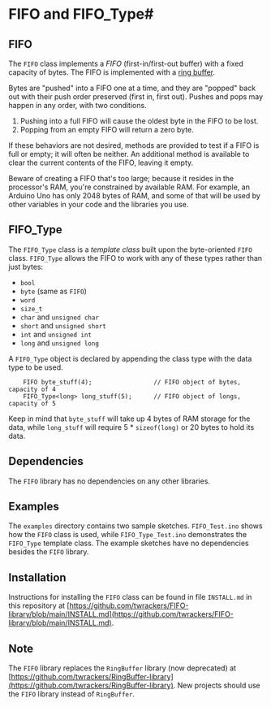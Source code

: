 # FIFO and FIFO_Type#

## FIFO ##

The `FIFO` class implements a _FIFO_ (first-in/first-out buffer) with a fixed capacity of bytes.  The FIFO is implemented with a [ring buffer](https://en.wikipedia.org/wiki/Circular_buffer "ring buffer").

Bytes are "pushed" into a FIFO one at a time, and they are "popped" back out with their push order preserved (first in, first out).  Pushes and pops may happen in any order, with two conditions.

1. Pushing into a full FIFO will cause the oldest byte in the FIFO to be lost.
2. Popping from an empty FIFO will return a zero byte.

If these behaviors are not desired, methods are provided to test if a FIFO is full or empty; it will often be neither.
An additional method is available to clear the current contents of the FIFO, leaving it empty.

Beware of creating a FIFO that's too large; because it resides in the processor's RAM, you're constrained by available RAM.  For example, an Arduino Uno has only 2048 bytes of RAM, and some of that will be used by other variables in your code and the libraries you use.

## FIFO_Type ##

The `FIFO_Type` class is a _template class_ built upon the byte-oriented `FIFO` class.  `FIFO_Type` allows the FIFO to work with any of these types rather than just bytes:

- `bool`
- `byte` (same as `FIFO`)
- `word`
- `size_t`
- `char` and `unsigned char`
- `short` and `unsigned short`
- `int` and `unsigned int`
- `long` and `unsigned long`

A `FIFO_Type` object is declared by appending the class type with the data type to be used.

```
	FIFO byte_stuff(4);					// FIFO object of bytes, capacity of 4
	FIFO_Type<long> long_stuff(5);		// FIFO object of longs, capacity of 5
```
Keep in mind that `byte_stuff` will take up 4 bytes of RAM storage for the data, while `long_stuff` will require 5 * `sizeof(long)` or 20 bytes to hold its data.

## Dependencies ##

The `FIFO` library has no dependencies on any other libraries.

## Examples ##

The `examples` directory contains two sample sketches. `FIFO_Test.ino` shows how the `FIFO` class is used, while `FIFO_Type_Test.ino` demonstrates the `FIFO_Type` template class.  The example sketches have no dependencies besides the `FIFO` library.

## Installation ##

Instructions for installing the `FIFO` class can be found in file `INSTALL.md` in this repository at [https://github.com/twrackers/FIFO-library/blob/main/INSTALL.md](https://github.com/twrackers/FIFO-library/blob/main/INSTALL.md).

## Note ##

The `FIFO` library replaces the `RingBuffer` library (now deprecated) at [https://github.com/twrackers/RingBuffer-library](https://github.com/twrackers/RingBuffer-library).  New projects should use the `FIFO` library instead of `RingBuffer`.
